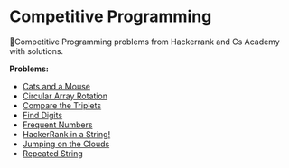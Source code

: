 # Competitive Programming
:rocket:Competitive Programming problems from Hackerrank and Cs Academy with solutions.

**Problems:**
- [Cats and a Mouse](https://www.hackerrank.com/challenges/cats-and-a-mouse/problem)  
- [Circular Array Rotation](https://www.hackerrank.com/challenges/circular-array-rotation/problem)  
- [Compare the Triplets](https://www.hackerrank.com/challenges/compare-the-triplets/problem)  
- [Find Digits](https://www.hackerrank.com/challenges/find-digits/problem)  
- [Frequent Numbers](https://csacademy.com/contest/archive/task/frequent-numbers)  
- [HackerRank in a String!](https://www.hackerrank.com/challenges/hackerrank-in-a-string/problem)  
- [Jumping on the Clouds](https://www.hackerrank.com/challenges/jumping-on-the-clouds/problem)  
- [Repeated String](https://www.hackerrank.com/challenges/repeated-string/problem)
